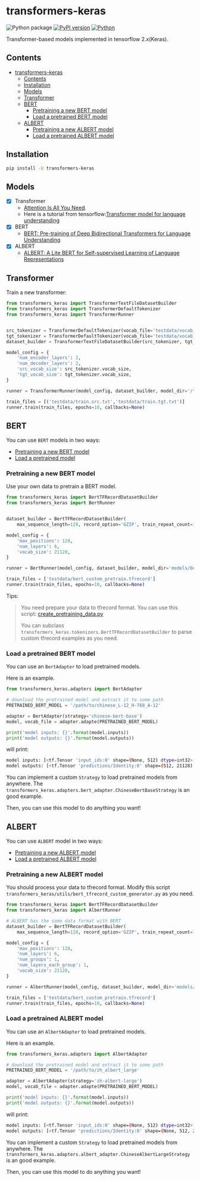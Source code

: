 # transformers-keras

![Python package](https://github.com/luozhouyang/transformers-keras/workflows/Python%20package/badge.svg)
[![PyPI version](https://badge.fury.io/py/transformers-keras.svg)](https://badge.fury.io/py/transformers-keras)
[![Python](https://img.shields.io/pypi/pyversions/transformers-keras.svg?style=plastic)](https://badge.fury.io/py/transformers-keras)

Transformer-based models implemented in tensorflow 2.x(Keras).

## Contents

- [transformers-keras](#transformers-keras)
  - [Contents](#contents)
  - [Installation](#installation)
  - [Models](#models)
  - [Transformer](#transformer)
  - [BERT](#bert)
    - [Pretraining a new BERT model](#pretraining-a-new-bert-model)
    - [Load a pretrained BERT model](#load-a-pretrained-bert-model)
  - [ALBERT](#albert)
    - [Pretraining a new ALBERT model](#pretraining-a-new-albert-model)
    - [Load a pretrained ALBERT model](#load-a-pretrained-albert-model)


## Installation

```bash
pip install -U transformers-keras
```

## Models

- [x] Transformer
  * [Attention Is All You Need](https://arxiv.org/abs/1706.03762). 
  * Here is a tutorial from tensorflow:[Transformer model for language understanding](https://www.tensorflow.org/beta/tutorials/text/transformer)
- [x] BERT
  * [BERT: Pre-training of Deep Bidirectional Transformers for Language Understanding](https://arxiv.org/abs/1810.04805)
- [x] ALBERT
  * [ALBERT: A Lite BERT for Self-supervised Learning of Language Representations](https://arxiv.org/abs/1909.11942)


## Transformer

Train a new transformer:

```python
from transformers_keras import TransformerTextFileDatasetBuilder
from transformers_keras import TransformerDefaultTokenizer
from transformers_keras import TransformerRunner


src_tokenizer = TransformerDefaultTokenizer(vocab_file='testdata/vocab_src.txt')
tgt_tokenizer = TransformerDefaultTokenizer(vocab_file='testdata/vocab_tgt.txt')
dataset_builder = TransformerTextFileDatasetBuilder(src_tokenizer, tgt_tokenizer)

model_config = {
    'num_encoder_layers': 2,
    'num_decoder_layers': 2,
    'src_vocab_size': src_tokenizer.vocab_size,
    'tgt_vocab_size': tgt_tokenizer.vocab_size,
}

runner = TransformerRunner(model_config, dataset_builder, model_dir='/tmp/transformer')

train_files = [('testdata/train.src.txt','testdata/train.tgt.txt')]
runner.train(train_files, epochs=10, callbacks=None)

```

## BERT

You can use `BERT` models in two ways:

* [Pretraining a new BERT model](#pretraining-a-new-bert-model)
* [Load a pretrained model](#load-a-pretrained-bert-model)


### Pretraining a new BERT model

Use your own data to pretrain a BERT model.

```python
from transformers_keras import BertTFRecordDatasetBuilder
from transformers_keras import BertRunner


dataset_builder = BertTFRecordDatasetBuilder(
    max_sequence_length=128, record_option='GZIP', train_repeat_count=100, eos_token='T')

model_config = {
    'max_positions': 128,
    'num_layers': 6,
    'vocab_size': 21128,
}

runner = BertRunner(model_config, dataset_builder, model_dir='models/bert')

train_files = ['testdata/bert_custom_pretrain.tfrecord']
runner.train(train_files, epochs=10, callbacks=None)

```
Tips:
>
> You need prepare your data to tfrecord format. You can use this script: [create_pretraining_data.py](https://github.com/google-research/bert/blob/master/create_pretraining_data.py)
>
> You can subclass `transformers_keras.tokenizers.BertTFRecordDatasetBuilder` to parse custom tfrecord examples as you need.


### Load a pretrained BERT model

You can use an `BertAdapter` to load pretrained models.

Here is an example.

```python
from transformers_keras.adapters import BertAdapter

# download the pretrained model and extract it to some path
PRETRAINED_BERT_MODEL = '/path/to/chinese_L-12_H-768_A-12'

adapter = BertAdapter(strategy='chinese-bert-base')
model, vocab_file = adapter.adapte(PRETRAINED_BERT_MODEL)

print('model inputs: {}'.format(model.inputs))
print('model outputs: {}'.format(model.outputs))

```

will print:

```bash
model inputs: [<tf.Tensor 'input_ids:0' shape=(None, 512) dtype=int32>, <tf.Tensor 'segment_ids:0' shape=(None, 512) dtype=int32>, <tf.Tensor 'input_mask:0' shape=(None, 512) dtype=int32>]
model outputs: [<tf.Tensor 'predictions/Identity:0' shape=(512, 21128) dtype=float32>, <tf.Tensor 'relations/Identity:0' shape=(2,) dtype=float32>]
```

You can implement a custom `Strategy` to load pretrained models from anywhere. 
The `transformers_keras.adapters.bert_adapter.ChineseBertBaseStrategy` is an good example.

Then, you can use this model to do anything you want!


## ALBERT

You can use `ALBERT` model in two ways:
* [Pretraining a new ALBERT model](#pretraining-a-new-albert-model)
* [Load a pretrained ALBERT model](#load-a-pretrained-albert-model)


### Pretraining a new ALBERT model
You should process your data to tfrecord format. Modify this script `transformers_keras/utils/bert_tfrecord_custom_generator.py` as you need.


```python
from transformers_keras import BertTFRecordDatasetBuilder
from transformers_keras import AlbertRunner

# ALBERT has the same data format with BERT
dataset_builder = BertTFRecordDatasetBuilder(
    max_sequence_length=128, record_option='GZIP', train_repeat_count=100, eos_token='T')

model_config = {
    'max_positions': 128,
    'num_layers': 6,
    'num_groups': 1,
    'num_layers_each_group': 1,
    'vocab_size': 21128,
}

runner = AlbertRunner(model_config, dataset_builder, model_dir='models/albert')

train_files = ['testdata/bert_custom_pretrain.tfrecord']
runner.train(train_files, epochs=10, callbacks=None)

```

### Load a pretrained ALBERT model

You can use an `AlbertAdapter` to load pretrained models.

Here is an example.

```python
from transformers_keras.adapters import AlbertAdapter

# download the pretrained model and extract it to some path
PRETRAINED_BERT_MODEL = '/path/to/zh_albert_large'

adapter = AlbertAdapter(strategy='zh-albert-large')
model, vocab_file = adapter.adapte(PRETRAINED_BERT_MODEL)

print('model inputs: {}'.format(model.inputs))
print('model outputs: {}'.format(model.outputs))

```

will print:

```bash
model inputs: [<tf.Tensor 'input_ids:0' shape=(None, 512) dtype=int32>, <tf.Tensor 'segment_ids:0' shape=(None, 512) dtype=int32>, <tf.Tensor 'input_mask:0' shape=(None, 512) dtype=int32>]
model outputs: [<tf.Tensor 'predictions/Identity:0' shape=(None, 512, 21128) dtype=float32>, <tf.Tensor 'relations/Identity:0' shape=(None, 2) dtype=float32>]
```

You can implement a custom `Strategy` to load pretrained models from anywhere. 
The `transformers_keras.adapters.albert_adapter.ChineseAlbertLargeStrategy` is an good example.

Then, you can use this model to do anything you want!